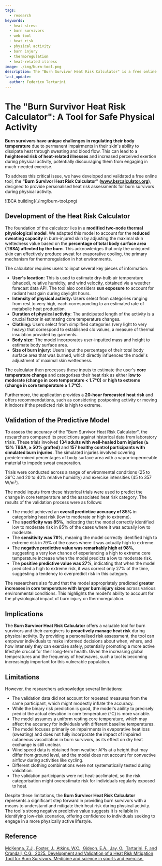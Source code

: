 ```yaml
---
tags:
  - research
keywords: 
  - heat stress
  - burn survivors
  - web tool
  - heat risk
  - physical activity
  - burn injury
  - thermoregulation
  - heat-related illness
image: ./img/burn-tool.png
description: The "Burn Survivor Heat Risk Calculator" is a free online tool designed to provide personalised heat risk assessments for burn survivors during physical activity.
last_update:
  author: Federico Tartarini
---
```


# The "Burn Survivor Heat Risk Calculator": A Tool for Safe Physical Activity

**Burn survivors have unique challenges in regulating their body temperature** due to permanent impairments in their skin's ability to dissipate heat through sweating and blood flow. 
This can lead to a **heightened risk of heat-related illnesses** and increased perceived exertion during physical activity, potentially discouraging them from engaging in much-needed exercise. 

To address this critical issue, we have developed and validated a free online tool, the **"Burn Survivor Heat Risk Calculator" (www.bsrcalculator.org)**, designed to provide personalised heat risk assessments for burn survivors during physical activity.

<div class="img-center" style={{"margin-bottom":"20px"}}> ![BCA building](./img/burn-tool.png)</div>

## Development of the Heat Risk Calculator

The foundation of the calculator lies in a **modified two-node thermal physiological model**. 
We adapted this model to account for the **reduced sweating capacity** in burn-injured skin by adjusting the maximal skin wettedness value based on the **percentage of total body surface area (TBSA) affected by the burn**. 
This acknowledges that only the uninjured skin can effectively produce sweat for evaporative cooling, the primary mechanism for thermoregulation in hot environments.

The calculator requires users to input several key pieces of information:

* **User's location:** This is used to estimate dry-bulb air temperature (shaded), relative humidity, and wind velocity, obtained via a weather forecast data API. The tool also considers **sun exposure** to account for radiant heat gain during daylight hours.
* **Intensity of physical activity:** Users select from categories ranging from rest to very high, each corresponding to an estimated rate of metabolic heat production.
* **Duration of physical activity:** The anticipated length of the activity is a crucial factor in estimating core temperature changes.
* **Clothing:** Users select from simplified categories (very light to very heavy) that correspond to established clo values, a measure of thermal insulation provided by garments.
* **Body size:** The model incorporates user-inputted mass and height to estimate body surface area.
* **Size of burn injury:** Users input the percentage of their total body surface area that was burned, which directly influences the model's adjustment of maximal skin wettedness.

The calculator then processes these inputs to estimate the user's **core temperature change** and categorises their heat risk as either **low to moderate (change in core temperature < 1.7°C)** or **high to extreme (change in core temperature ≥ 1.7°C)**. 

Furthermore, the application provides a **20-hour forecasted heat risk** and offers recommendations, such as considering postponing activity or moving it indoors if the predicted risk is high to extreme.

## Validation of the Predictive Model

To assess the accuracy of the "Burn Survivor Heat Risk Calculator", the researchers compared its predictions against historical data from laboratory trials. 
These trials involved **134 adults with well-healed burn injuries (≥ 13% TBSA, ≥ 50% grafted)** and **157 healthy control participants with simulated burn injuries**. 
The simulated injuries involved covering predetermined percentages of body surface area with a vapor-impermeable material to impede sweat evaporation. 

Trials were conducted across a range of environmental conditions (25 to 39°C and 20 to 40% relative humidity) and exercise intensities (45 to 357 W/m²). 

The model inputs from these historical trials were used to predict the change in core temperature and the associated heat risk category. 
The results of the validation process were as follows:

*   The model achieved an **overall predictive accuracy of 85%** in categorising heat risk (low to moderate or high to extreme).
*   The **specificity was 85%**, indicating that the model correctly identified low to moderate risk in 85% of the cases where it was actually low to moderate.
*   The **sensitivity was 79%**, meaning the model correctly identified high to extreme risk in 79% of the cases where it was actually high to extreme.
*   The **negative predictive value was remarkably high at 98%**, suggesting a very low chance of experiencing a high to extreme core temperature increase when the model predicts a low to moderate risk.
*   The **positive predictive value was 27%**, indicating that when the model predicted a high to extreme risk, it was correct only 27% of the time, suggesting a tendency to overpredict risk in this category.

The researchers also found that the model appropriately predicted **greater increases in core temperature with larger burn injury sizes** across various environmental conditions. 
This highlights the model's ability to account for the physiological impact of burn injury on thermoregulation.

## Implications

The **Burn Survivor Heat Risk Calculator** offers a valuable tool for burn survivors and their caregivers to **proactively manage heat risk** during physical activity. 
By providing a personalised risk assessment, the tool can empower individuals to make informed decisions about when, where, and how intensely they can exercise safely, potentially promoting a more active lifestyle crucial for their long-term health. 
Given the increasing global temperatures and the frequency of heatwaves, such a tool is becoming increasingly important for this vulnerable population.

## Limitations

However, the researchers acknowledge several limitations:

* The validation data did not account for repeated measures from the same participant, which might modestly inflate the accuracy.
* While the binary risk prediction is good, the model's ability to precisely predict the actual elevation in core temperature (°C) is more variable.
* The model assumes a uniform resting core temperature, which may affect the accuracy for individuals with different baseline temperatures.
* The model focuses primarily on impairments in evaporative heat loss (sweating) and does not fully incorporate the impact of impaired cutaneous vasodilation in burn survivors, as its effect on dry heat exchange is still unclear.
* Wind speed data is obtained from weather APIs at a height that may differ from ground level, and the model does not account for convective airflow during activities like cycling.
* Different clothing combinations were not systematically tested during validation.
* The validation participants were not heat-acclimated, so the risk categorisation might overestimate risk for individuals regularly exposed to heat.

Despite these limitations, the **Burn Survivor Heat Risk Calculator** represents a significant step forward in providing burn survivors with a means to understand and mitigate their heat risk during physical activity. 
The tool's strong negative predictive value suggests it is reliable in identifying low-risk scenarios, offering confidence to individuals seeking to engage in a more physically active lifestyle. 

## Reference

[McKenna, Z.J., Foster, J., Atkins, W.C., Gideon, E.A., Jay, O., Tartarini, F. and Crandall, C.G., 2025. Development and Validation of a Heat Risk Mitigation Tool for Burn Survivors. Medicine and science in sports and exercise.](https://journals.lww.com/acsm-msse/abstract/9900/development_and_validation_of_a_heat_risk.749.aspx)